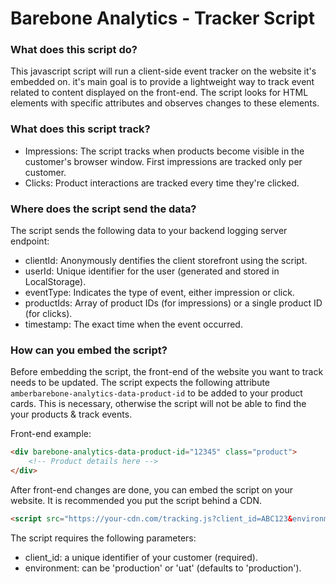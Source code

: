 
# Barebone Analytics - Tracker Script

### What does this script do?

This javascript script will run a client-side event tracker on the website it's embedded on. it's main goal is to provide a lightweight way to track event related to content displayed on the front-end. The script looks for HTML elements with specific attributes and observes changes to these elements.

### What does this script track?
- Impressions: The script tracks when products become visible in the customer's browser window. First impressions are tracked only per customer.
- Clicks: Product interactions are tracked every time they're clicked.

### Where does the script send the data?
The script sends the following data to your backend logging server endpoint:
- clientId: Anonymously dentifies the client storefront using the script.
- userId: Unique identifier for the user (generated and stored in LocalStorage).
- eventType: Indicates the type of event, either impression or click.
- productIds: Array of product IDs (for impressions) or a single product ID (for clicks).
- timestamp: The exact time when the event occurred.

### How can you embed the script?
Before embedding the script, the front-end of the website you want to track needs to be updated. The script expects the following attribute `amberbarebone-analytics-data-product-id` to be added to your product cards. This is necessary, otherwise the script will not be able to find the your products & track events.

Front-end example:

```html
<div barebone-analytics-data-product-id="12345" class="product">
    <!-- Product details here -->
</div>
```
 
After front-end changes are done, you can embed the script on your website. It is recommended you put the script behind a CDN.

```html
<script src="https://your-cdn.com/tracking.js?client_id=ABC123&environment=uat" defer></script>
```

The script requires the following parameters:
- client_id: a unique identifier of your customer (required).
- environment: can be 'production' or 'uat' (defaults to 'production').